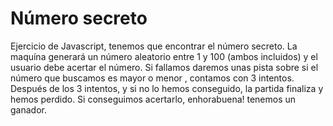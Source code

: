 # Número secreto
Ejercicio de Javascript, tenemos que encontrar el número secreto.
La maquína generará un número aleatorio entre 1 y 100 (ambos incluidos) y el usuario debe acertar el número.
Si fallamos daremos unas pista sobre si el número que buscamos es mayor o menor , contamos con 3 intentos.
Después de los 3 intentos, y si no lo hemos conseguido, la partida finaliza y hemos perdido.
Si conseguimos acertarlo, enhorabuena! tenemos un ganador.
